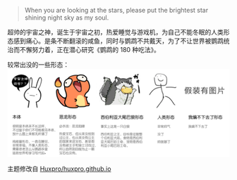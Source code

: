 > When you are looking at the stars, please put the brightest star shining night sky as my soul.

超帅的宇宙之神，诞生于宇宙之初，热爱睡觉与游戏机，为自己不能冬眠的人类形态感到痛心。是条不断翻滚的咸鱼，同时与鹦鹉不共戴天，为了不让世界被鹦鹉统治而不懈努力着，正在潜心研究《鹦鹉的 180 种吃法》。

较常出没的一些形态：
<img src="/img/about/about-god.png"/>

主题修改自 [Huxpro/huxpro.github.io](https://github.com/Huxpro/huxpro.github.io)